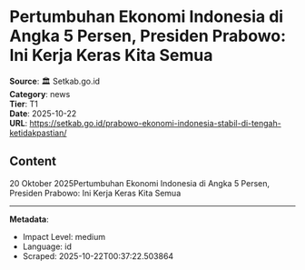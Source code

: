 # Pertumbuhan Ekonomi Indonesia di Angka 5 Persen, Presiden Prabowo: Ini Kerja Keras Kita Semua

**Source**: 🏛️ Setkab.go.id  
**Category**: news  
**Tier**: T1  
**Date**: 2025-10-22  
**URL**: https://setkab.go.id/prabowo-ekonomi-indonesia-stabil-di-tengah-ketidakpastian/

## Content

20 Oktober 2025Pertumbuhan Ekonomi Indonesia di Angka 5 Persen, Presiden Prabowo: Ini Kerja Keras Kita Semua

---

**Metadata**:
- Impact Level: medium
- Language: id
- Scraped: 2025-10-22T00:37:22.503864
